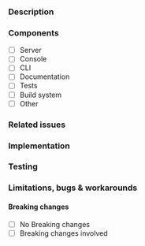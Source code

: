 
<!-- Thank you for contributing to Alchemy -->
<!-- Please provide a summary of your changes in the title, and end with (close #issue-no) -->

### Description

<!-- Add a detailed description of how your changes affect the user and provide additional context where necessary -->

### Components

- [ ] Server
- [ ] Console
- [ ] CLI
- [ ] Documentation
- [ ] Tests
- [ ] Build system
- [ ] Other

### Related issues

<!-- Please link to any issues related to this PR by adding the issue number i.e. #1234 -->

### Implementation

<!-- Add as much detail as possile on how this PR solves or fixes the issues, the design, approach and any relevant resources -->

### Testing

<!-- If this PR is related to a feature request, add any steps to test the feature successfully -->
<!-- If this PR is a bug fix, add any steps to verify the fix -->

<!-- 1. Step 1 -->
<!-- 2. Step 2 -->
<!-- 3. Step 3 -->

### Limitations, bugs & workarounds

<!-- If irrelevant, please delete this section -->
<!-- else, please add any known bugs, limitations and workarounds relating to this PR -->

#### Breaking changes

- [ ] No Breaking changes
- [ ] Breaking changes involved

<!-- If your breaking changes are not listed then please add some context on what exactly is being changed and how it impacts users -->	


